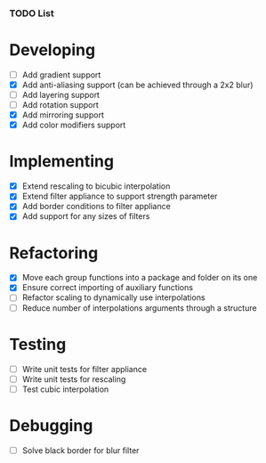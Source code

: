 ### TODO List

# Developing
- [ ] Add gradient support
- [x] Add anti-aliasing support (can be achieved through a 2x2 blur)
- [ ] Add layering support
- [ ] Add rotation support
- [x] Add mirroring support
- [x] Add color modifiers support

# Implementing
- [x] Extend rescaling to bicubic interpolation
- [x] Extend filter appliance to support strength parameter
- [x] Add border conditions to filter appliance
- [x] Add support for any sizes of filters

# Refactoring
- [x] Move each group functions into a package and folder on its one
- [x] Ensure correct importing of auxiliary functions
- [ ] Refactor scaling to dynamically use interpolations
- [ ] Reduce number of interpolations arguments through a structure

# Testing
- [ ] Write unit tests for filter appliance
- [ ] Write unit tests for rescaling
- [ ] Test cubic interpolation

# Debugging
- [ ] Solve black border for blur filter
